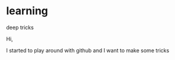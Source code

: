 learning
========

deep tricks

Hi,

I started to play around with github and I want to make some tricks
